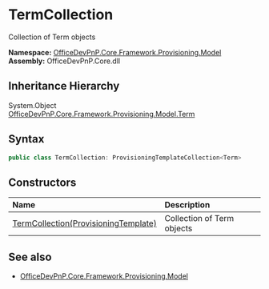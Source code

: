 # TermCollection
Collection of Term objects  

**Namespace:** [OfficeDevPnP.Core.Framework.Provisioning.Model](OfficeDevPnP.Core.Framework.Provisioning.Model.md)  
**Assembly:** OfficeDevPnP.Core.dll  
## Inheritance Hierarchy
System.Object  
    [OfficeDevPnP.Core.Framework.Provisioning.Model.Term](OfficeDevPnP.Core.Framework.Provisioning.Model.Term.md)
## Syntax
```C#
public class TermCollection: ProvisioningTemplateCollection<Term>
```
## Constructors
|**Name**|**Description**|
|:-----|:-----|
| [TermCollection(ProvisioningTemplate)](OfficeDevPnP.Core.Framework.Provisioning.Model.TermCollection.ctor1.md) |  Collection of Term objects 
## See also
- [OfficeDevPnP.Core.Framework.Provisioning.Model](OfficeDevPnP.Core.Framework.Provisioning.Model.md)
